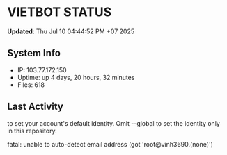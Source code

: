 # VIETBOT STATUS
**Updated**: Thu Jul 10 04:44:52 PM +07 2025

## System Info
- IP: 103.77.172.150
- Uptime: up 4 days, 20 hours, 32 minutes
- Files: 618

## Last Activity

to set your account's default identity.
Omit --global to set the identity only in this repository.

fatal: unable to auto-detect email address (got 'root@vinh3690.(none)')
